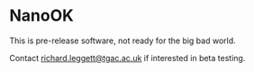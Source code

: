 NanoOK
======

This is pre-release software, not ready for the big bad world.

Contact richard.leggett@tgac.ac.uk if interested in beta testing.
